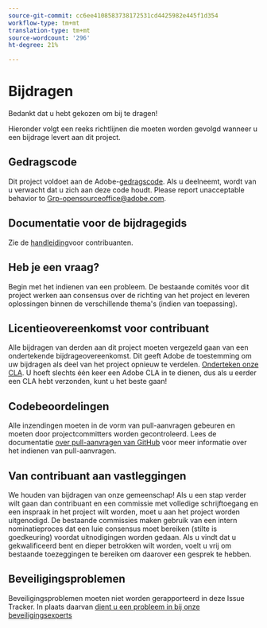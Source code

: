 ```yaml
---
source-git-commit: cc6ee4108583738172531cd4425982e445f1d354
workflow-type: tm+mt
translation-type: tm+mt
source-wordcount: '296'
ht-degree: 21%

---
```

# Bijdragen

Bedankt dat u hebt gekozen om bij te dragen!

Hieronder volgt een reeks richtlijnen die moeten worden gevolgd wanneer u een bijdrage levert aan dit project.

## Gedragscode

Dit project voldoet aan de Adobe-[gedragscode](code-of-conduct.md). Als u deelneemt, wordt van u verwacht dat u zich aan deze code houdt. Please report unacceptable behavior to
[Grp-opensourceoffice@adobe.com](mailto:Grp-opensourceoffice@adobe.com).

## Documentatie voor de bijdragegids

Zie de [handleiding](https://docs.adobe.com/content/help/en/contributor/contributor-guide/introduction.html)voor contribuanten.

## Heb je een vraag?

Begin met het indienen van een probleem. De bestaande comités voor dit project werken aan consensus over de richting van het project en leveren oplossingen binnen de verschillende thema&#39;s (indien van toepassing).

## Licentieovereenkomst voor contribuant

Alle bijdragen van derden aan dit project moeten vergezeld gaan van een ondertekende bijdrageovereenkomst. Dit geeft Adobe de toestemming om uw bijdragen als deel van het project opnieuw te verdelen. [Onderteken onze CLA](http://opensource.adobe.com/cla.html). U hoeft slechts één keer een Adobe CLA in te dienen, dus als u eerder een CLA hebt verzonden, kunt u het beste gaan!

## Codebeoordelingen

Alle inzendingen moeten in de vorm van pull-aanvragen gebeuren en moeten door projectcommitters worden gecontroleerd. Lees de documentatie [over pull-aanvragen van GitHub](https://help.github.com/articles/about-pull-requests/) voor meer informatie over het indienen van pull-aanvragen.

<!--
Lastly, please follow the [pull request template](PULL_REQUEST_TEMPLATE.md) when
submitting a pull request!
-->

## Van contribuant aan vastleggingen

We houden van bijdragen van onze gemeenschap! Als u een stap verder wilt gaan dan contribuant en een commissie met volledige schrijftoegang en een inspraak in het project wilt worden, moet u aan het project worden uitgenodigd. De bestaande commissies maken gebruik van een intern nominatieproces dat een luie consensus moet bereiken (stilte is goedkeuring) voordat uitnodigingen worden gedaan. Als u vindt dat u gekwalificeerd bent en dieper betrokken wilt worden, voelt u vrij om bestaande toezeggingen te bereiken om daarover een gesprek te hebben.

## Beveiligingsproblemen

Beveiligingsproblemen moeten niet worden gerapporteerd in deze Issue Tracker. In plaats daarvan [dient u een probleem in bij onze beveiligingsexperts](https://helpx.adobe.com/security/alertus.html)
